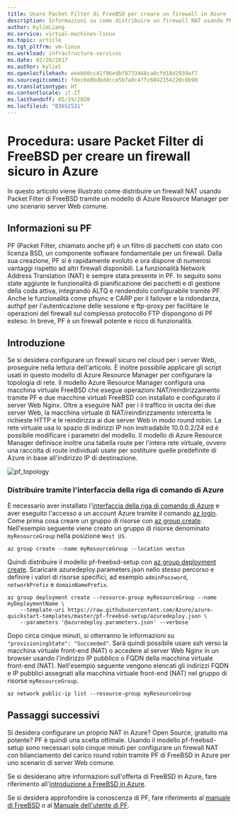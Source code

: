 ```yaml
---
title: Usare Packet Filter di FreeBSD per creare un firewall in Azure
description: Informazioni su come distribuire un firewall NAT usando PF di FreeBSD in Azure.
author: KylieLiang
ms.service: virtual-machines-linux
ms.topic: article
ms.tgt_pltfrm: vm-linux
ms.workload: infrastructure-services
ms.date: 02/20/2017
ms.author: kyliel
ms.openlocfilehash: eeeb60cc41f96edbf8733468ca0cfd18d2939af7
ms.sourcegitcommit: fdec8e8bdbddcce5b7a0c4ffc6842154220c8b90
ms.translationtype: HT
ms.contentlocale: it-IT
ms.lasthandoff: 05/19/2020
ms.locfileid: "83652531"
---
```

# <a name="how-to-use-freebsds-packet-filter-to-create-a-secure-firewall-in-azure"></a>Procedura: usare Packet Filter di FreeBSD per creare un firewall sicuro in Azure
In questo articolo viene illustrato come distribuire un firewall NAT usando Packet Filter di FreeBSD tramite un modello di Azure Resource Manager per uno scenario server Web comune.

## <a name="what-is-pf"></a>Informazioni su PF
PF (Packet Filter, chiamato anche pf) è un filtro di pacchetti con stato con licenza BSD, un componente software fondamentale per un firewall. Dalla sua creazione, PF si è rapidamente evoluto e ora dispone di numerosi vantaggi rispetto ad altri firewall disponibili. La funzionalità Network Address Translation (NAT) è sempre stata presente in PF. In seguito sono state aggiunte le funzionalità di pianificazione dei pacchetti e di gestione della coda attiva, integrando ALTQ e rendendolo configurabile tramite PF. Anche le funzionalità come pfsync e CARP per il failover e la ridondanza, authpf per l'autenticazione delle sessione e ftp-proxy per facilitare le operazioni del firewall sul complesso protocollo FTP dispongono di PF esteso. In breve, PF è un firewall potente e ricco di funzionalità. 

## <a name="get-started"></a>Introduzione
Se si desidera configurare un firewall sicuro nel cloud per i server Web, proseguire nella lettura dell'articolo. È inoltre possibile applicare gli script usati in questo modello di Azure Resource Manager per configurare la topologia di rete.
Il modello Azure Resource Manager configura una macchina virtuale FreeBSD che esegue operazioni NAT/reindirizzamento tramite PF e due macchine virtuali FreeBSD con installato e configurato il server Web Nginx. Oltre a eseguire NAT per i il traffico in uscita dei due server Web, la macchina virtuale di NAT/reindirizzamento intercetta le richieste HTTP e le reindirizza ai due server Web in modo round robin. La rete virtuale usa lo spazio di indirizzi IP non instradabile 10.0.0.2/24 ed è possibile modificare i parametri del modello. Il modello di Azure Resource Manager definisce inoltre una tabella route per l'intera rete virtuale, ovvero una raccolta di route individuali usate per sostituire quelle predefinite di Azure in base all'indirizzo IP di destinazione. 

![pf_topology](./media/freebsd-pf-nat/pf_topology.jpg)
    
### <a name="deploy-through-azure-cli"></a>Distribuire tramite l'interfaccia della riga di comando di Azure
È necessario aver installato l'[interfaccia della riga di comando di Azure](/cli/azure/install-az-cli2) e aver eseguito l'accesso a un account Azure tramite il comando [az login](/cli/azure/reference-index). Come prima cosa creare un gruppo di risorse con [az group create](/cli/azure/group). Nell'esempio seguente viene creato un gruppo di risorse denominato `myResourceGroup` nella posizione `West US`.

```azurecli
az group create --name myResourceGroup --location westus
```

Quindi distribuire il modello pf-freebsd-setup con [az group deployment create](/cli/azure/group/deployment). Scaricare azuredeploy.parameters.json nello stesso percorso e definire i valori di risorse specifici, ad esempio `adminPassword`, `networkPrefix` e `domainNamePrefix`. 

```azurecli
az group deployment create --resource-group myResourceGroup --name myDeploymentName \
    --template-uri https://raw.githubusercontent.com/Azure/azure-quickstart-templates/master/pf-freebsd-setup/azuredeploy.json \
    --parameters '@azuredeploy.parameters.json' --verbose
```

Dopo circa cinque minuti, si otterranno le informazioni su `"provisioningState": "Succeeded"`. Sarà quindi possibile usare ssh verso la macchina virtuale front-end (NAT) o accedere al server Web Nginx in un browser usando l'indirizzo IP pubblico o FQDN della macchina virtuale front-end (NAT). Nell'esempio seguente vengono elencati gli indirizzi FQDN e IP pubblici assegnati alla macchina virtuale front-end (NAT) nel gruppo di risorse `myResourceGroup`. 

```azurecli
az network public-ip list --resource-group myResourceGroup
```
    
## <a name="next-steps"></a>Passaggi successivi
Si desidera configurare un proprio NAT in Azure? Open Source, gratuito ma potente? PF è quindi una scelta ottimale. Usando il modello pf-freebsd-setup sono necessari solo cinque minuti per configurare un firewall NAT con bilanciamento del carico round robin tramite PF di FreeBSD in Azure per uno scenario di server Web comune. 

Se si desiderano altre informazioni sull'offerta di FreeBSD in Azure, fare riferimento all'[introduzione a FreeBSD in Azure](freebsd-intro-on-azure.md).

Se si desidera approfondire la conoscenza di PF, fare riferimento al [manuale di FreeBSD](https://www.freebsd.org/doc/handbook/firewalls-pf.html) o al [Manuale dell'utente di PF](https://www.freebsd.org/doc/handbook/firewalls-pf.html).
